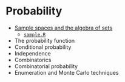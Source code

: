 # Probability

- [Sample spaces and the algebra of sets][sample]
    - [`sample.R`][sampleR]
- The probability function
- Conditional probability
- Independence
- Combinatorics
- Combinatorial probability
- Enumeration and Monte Carlo techniques

[sample]: notes/sample-spaces-and-algebra-of-sets.md
[sampleR]: scripts/sample.R
